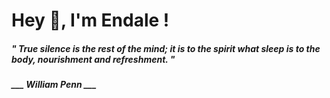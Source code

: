 <h1 title="head"> Hey 👋, I'm Endale !</h1>

**<h5><i>" True silence is the rest of the mind; it is to the spirit what sleep is to the body, nourishment and refreshment. "</i></h5>**

*<b>___ William Penn ___</b>*
